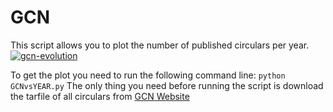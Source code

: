 # GCN

This script allows you to plot the number of published circulars per year.
<a href="https://ibb.co/TPvq8WJ"><img src="https://i.ibb.co/h271WYr/gcn-evolution.png" alt="gcn-evolution" border="0"></a>



To get the plot you need to run the following command line: ````python GCNvsYEAR.py````
The only thing you need before running the script is download the tarfile of all circulars from [GCN Website](https://gcn.gsfc.nasa.gov/gcn/gcn3_archive.html#tc3)
